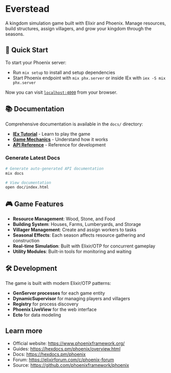 # Everstead

A kingdom simulation game built with Elixir and Phoenix. Manage resources, build structures, assign villagers, and grow your kingdom through the seasons.

## 🚀 Quick Start

To start your Phoenix server:

* Run `mix setup` to install and setup dependencies
* Start Phoenix endpoint with `mix phx.server` or inside IEx with `iex -S mix phx.server`

Now you can visit [`localhost:4000`](http://localhost:4000) from your browser.

## 📚 Documentation

Comprehensive documentation is available in the `docs/` directory:

* **[IEx Tutorial](docs/iex-tutorial.md)** - Learn to play the game
* **[Game Mechanics](docs/game-mechanics.md)** - Understand how it works
* **[API Reference](docs/api-reference.md)** - Reference for development

### Generate Latest Docs

```bash
# Generate auto-generated API documentation
mix docs

# View documentation
open doc/index.html
```

## 🎮 Game Features

- **Resource Management**: Wood, Stone, and Food
- **Building System**: Houses, Farms, Lumberyards, and Storage
- **Villager Management**: Create and assign workers to tasks
- **Seasonal Effects**: Each season affects resource gathering and construction
- **Real-time Simulation**: Built with Elixir/OTP for concurrent gameplay
- **Utility Modules**: Built-in tools for monitoring and waiting

## 🛠️ Development

The game is built with modern Elixir/OTP patterns:

- **GenServer processes** for each game entity
- **DynamicSupervisor** for managing players and villagers
- **Registry** for process discovery
- **Phoenix LiveView** for the web interface
- **Ecto** for data modeling

## Learn more

* Official website: https://www.phoenixframework.org/
* Guides: https://hexdocs.pm/phoenix/overview.html
* Docs: https://hexdocs.pm/phoenix
* Forum: https://elixirforum.com/c/phoenix-forum
* Source: https://github.com/phoenixframework/phoenix
